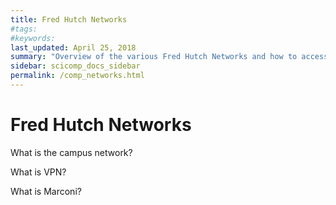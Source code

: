 ```yaml
---
title: Fred Hutch Networks
#tags:
#keywords:
last_updated: April 25, 2018
summary: "Overview of the various Fred Hutch Networks and how to access them"
sidebar: scicomp_docs_sidebar
permalink: /comp_networks.html
---
```


# Fred Hutch Networks

What is the campus network?

What is VPN?

What is Marconi?

